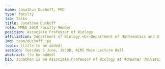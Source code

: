 ```yaml
---
name: Jonathan Dushoff, PhD
type: faculty
tab: Talks
title: Jonathan Dushoff
role: MMED 2018 Faculty Member
position: Associate Professor of Biology
affiliation: Department of Biology <br>Department of Mathematics and Statistics <br>McMaster University, Hamilton, ON, Canada
img: team/dushoff.jpg
topic: (title to be added)
session: Tuesday 5 June, 19:00, AIMS Main Lecture Hall
abstract: (to be added)
bio: Jonathan is an Associate Professor of Biology at McMaster University in Hamilton, Canada, with cross appointments in the Department of Mathematics and Statistics, and the Institute for Infectious Disease Research. He has taught short courses annually in South Africa since 2007, starting with predecessors of the MMED clinic, and has been involved from the beginning in building and maintaining the ICI3D program. Jonathan has a broad interest in understanding the dynamics of infectious diseases by combining theoretical, statistical and computational approaches. Current interests include HIV control and the HIV treatment cascade; control of canine rabies; and disease forecasting.
---
```

